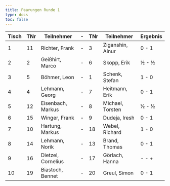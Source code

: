 ```yaml
---
title: Paarungen Runde 1
type: docs
toc: false
---
```


| Tisch | TNr | Teilnehmer         | -   | TNr | Teilnehmer       | Ergebnis |
| ----- | --- | ------------------ | --- | --- | ---------------- | -------- |
| 1     | 11  | Richter, Frank     | -   | 3   | Ziganshin, Ainur | 0 - 1    |
| 2     | 2   | Geißhirt, Marco    | -   | 6   | Skopp, Erik      | ½ - ½    |
| 3     | 5   | Böhmer, Leon       | -   | 1   | Schenk, Stefan   | 1 - 0    |
| 4     | 4   | Lehmann, Georg     | -   | 7   | Heitmann, Erik   | 0 - 1    |
| 5     | 12  | Eisenbach, Markus  | -   | 8   | Michael, Torsten | ½ - ½    |
| 6     | 15  | Winger, Frank      | -   | 9   | Dudeja, Iresh    | 0 - 1    |
| 7     | 10  | Hartung, Markus    | -   | 18  | Webel, Richard   | 1 - 0    |
| 8     | 14  | Lehmann, Norik     | -   | 13  | Brand, Thomas    | 0 - 1    |
| 9     | 16  | Dietzel, Cornelius | -   | 17  | Görlach, Hanna   | - - +    |
| 10    | 19  | Biastoch, Bennet   | -   | 20  | Greul, Simon     | 0 - 1    |

